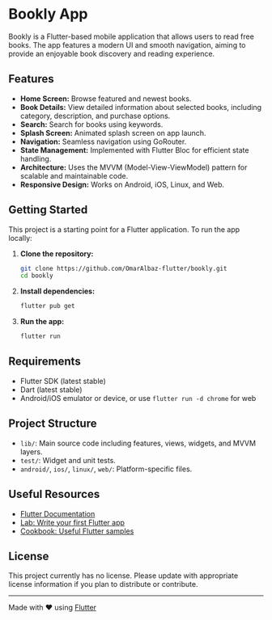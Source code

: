 # Bookly App

Bookly is a Flutter-based mobile application that allows users to read free books. The app features a modern UI and smooth navigation, aiming to provide an enjoyable book discovery and reading experience.

## Features

- **Home Screen:** Browse featured and newest books.
- **Book Details:** View detailed information about selected books, including category, description, and purchase options.
- **Search:** Search for books using keywords.
- **Splash Screen:** Animated splash screen on app launch.
- **Navigation:** Seamless navigation using GoRouter.
- **State Management:** Implemented with Flutter Bloc for efficient state handling.
- **Architecture:** Uses the MVVM (Model-View-ViewModel) pattern for scalable and maintainable code.
- **Responsive Design:** Works on Android, iOS, Linux, and Web.

## Getting Started

This project is a starting point for a Flutter application. To run the app locally:

1. **Clone the repository:**
   ```bash
   git clone https://github.com/OmarAlbaz-flutter/bookly.git
   cd bookly
   ```

2. **Install dependencies:**
   ```bash
   flutter pub get
   ```

3. **Run the app:**
   ```bash
   flutter run
   ```

## Requirements

- Flutter SDK (latest stable)
- Dart (latest stable)
- Android/iOS emulator or device, or use `flutter run -d chrome` for web

## Project Structure

- `lib/`: Main source code including features, views, widgets, and MVVM layers.
- `test/`: Widget and unit tests.
- `android/`, `ios/`, `linux/`, `web/`: Platform-specific files.

## Useful Resources

- [Flutter Documentation](https://docs.flutter.dev/)
- [Lab: Write your first Flutter app](https://docs.flutter.dev/get-started/codelab)
- [Cookbook: Useful Flutter samples](https://docs.flutter.dev/cookbook)

## License

This project currently has no license. Please update with appropriate license information if you plan to distribute or contribute.

---

Made with ❤️ using [Flutter](https://flutter.dev/)

